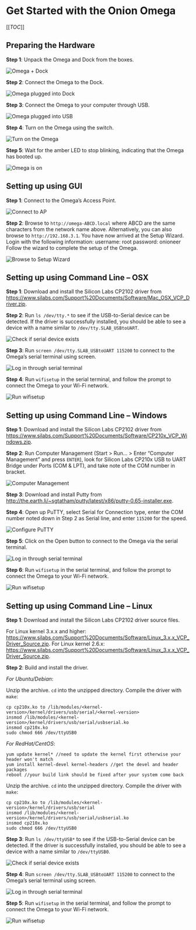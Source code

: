 # Get Started with the Onion Omega

[[_TOC_]]

## Preparing the Hardware

**Step 1**: Unpack the Omega and Dock from the boxes.

![Omega + Dock](https://i.imgur.com/tKs4wRWl.jpg "Omega + Dock")

**Step 2**: Connect the Omega to the Dock.

![Omega plugged into Dock](https://i.imgur.com/rek12Zil.jpg "Omega Plugged into Dock")

**Step 3**: Connect the Omega to your computer through USB.

![Omega plugged into USB](https://i.imgur.com/0FImt9ql.jpg "Omega plugged into USB")

**Step 4**: Turn on the Omega using the switch.

![Turn on the Omega](https://i.imgur.com/gupcwsSl.jpg "Turn on the Omega")

**Step 5**: Wait for the amber LED to stop blinking, indicating that the Omega has booted up.

![Omega is on](https://i.imgur.com/FulDB6zl.jpg "Omega is on")

## Setting up using GUI

**Step 1**: Connect to the Omega’s Access Point.

![Connect to AP](https://i.imgur.com/TIsvi2B.jpg "Connect to AP")

**Step 2**: Browse to ```http://omega-ABCD.local``` where ABCD are the same characters from the network name above. Alternatively, you can also browse to ```http://192.168.3.1```. You have now arrived at the Setup Wizard. Login with the following information: username: root password: onioneer Follow the wizard to complete the setup of the Omega.

![Browse to Setup Wizard](https://i.imgur.com/fJsQ77z.jpg "Browse to Setup Wizard")

## Setting up using Command Line – OSX

**Step 1**: Download and install the Silicon Labs CP2102 driver from https://www.silabs.com/Support%20Documents/Software/Mac_OSX_VCP_Driver.zip.

**Step 2**: Run ```ls /dev/tty.*``` to see if the USB-to-Serial device can be detected. If the driver is successfully installed, you should be able to see a device with a name similar to ```/dev/tty.SLAB_USBtoUART```.

![Check if serial device exists](https://i.imgur.com/FLn2p35.jpg "Check if serial device exists")

**Step 3**: Run ```screen /dev/tty.SLAB_USBtoUART 115200``` to connect to the Omega’s serial terminal using screen.

![Log in through serial terminal](https://i.imgur.com/cGANJef.jpg "Log in through serial terminal")

**Step 4**: Run ```wifisetup``` in the serial terminal, and follow the prompt to connect the Omega to your Wi-Fi network.

![Run wifisetup](https://i.imgur.com/h21sjzR.jpg "Run wifisetup")

## Setting up using Command Line – Windows

**Step 1**: Download and install the Silicon Labs CP2102 driver from https://www.silabs.com/Support%20Documents/Software/CP210x_VCP_Windows.zip.

**Step 2**: Run Computer Management (Start > Run… > Enter “Computer Management” and press ```ENTER```), look for Silicon Labs CP210x USB to UART Bridge under Ports (COM & LPT), and take note of the COM number in bracket.

![Computer Management](https://i.imgur.com/0fFBiNN.jpg "Computer Management")

**Step 3**: Download and install Putty from http://the.earth.li/~sgtatham/putty/latest/x86/putty-0.65-installer.exe.

**Step 4**: Open up PuTTY, select Serial for Connection type, enter the COM number noted down in Step 2 as Serial line, and enter ```115200``` for the speed.

![Configure PuTTY](https://i.imgur.com/jnREOQt.jpg "Configure PuTTY")

**Step 5**: Click on the Open button to connect to the Omega via the serial terminal.

![Log in through serial terminal](https://i.imgur.com/d6INMZk.jpg "Log in through serial terminal")

**Step 6**: Run ```wifisetup``` in the serial terminal, and follow the prompt to connect the Omega to your Wi-Fi network.

![Run wifisetup](https://i.imgur.com/u6E5LGS.jpg "Run wifisetup")

## Setting up using Command Line – Linux

**Step 1**: Download and install the Silicon Labs CP2102 driver source files.

For Linux kernel 3.x.x and higher: https://www.silabs.com/Support%20Documents/Software/Linux_3.x.x_VCP_Driver_Source.zip.
For Linux kernel 2.6.x: https://www.silabs.com/Support%20Documents/Software/Linux_3.x.x_VCP_Driver_Source.zip.

**Step 2**: Build and install the driver.

*For Ubuntu/Debian*:

Unzip the archive.
```cd``` into the unzipped directory.
Compile the driver with ```make```:

```
cp cp210x.ko to /lib/modules/<kernel-version>/kernel/drivers/usb/serial/<kernel-version>
insmod /lib/modules/<kernel-version>/kernel/drivers/usb/serial/usbserial.ko
insmod cp210x.ko
sudo chmod 666 /dev/ttyUSB0
```

*For RedHat/CentOS*:

```
yum update kernel* //need to update the kernel first otherwise your header won't match
yum install kernel-devel kernel-headers //get the devel and header packages
reboot //your build link should be fixed after your system come back
```

Unzip the archive.
```cd``` into the unzipped directory.
Compile the driver with ```make```:

```
cp cp210x.ko to /lib/modules/<kernel-version>/kernel/drivers/usb/serial
insmod /lib/modules/<kernel-version>/kernel/drivers/usb/serial/usbserial.ko
insmod cp210x.ko
sudo chmod 666 /dev/ttyUSB0
```

**Step 3**: Run ```ls /dev/ttyUSB*``` to see if the USB-to-Serial device can be detected. If the driver is successfully installed, you should be able to see a device with a name similar to ```/dev/ttyUSB0```.

![Check if serial device exists](https://i.imgur.com/p1OwSE6.png "Check if serial device exists")

**Step 4**: Run ```screen /dev/tty.SLAB_USBtoUART 115200``` to connect to the Omega’s serial terminal using screen.

![Log in through serial terminal](https://i.imgur.com/sENEIX8.png "Log in through serial terminal")

**Step 5**: Run ```wifisetup``` in the serial terminal, and follow the prompt to connect the Omega to your Wi-Fi network.

![Run wifisetup](https://i.imgur.com/qou4iAm.png "Run wifisetup")
